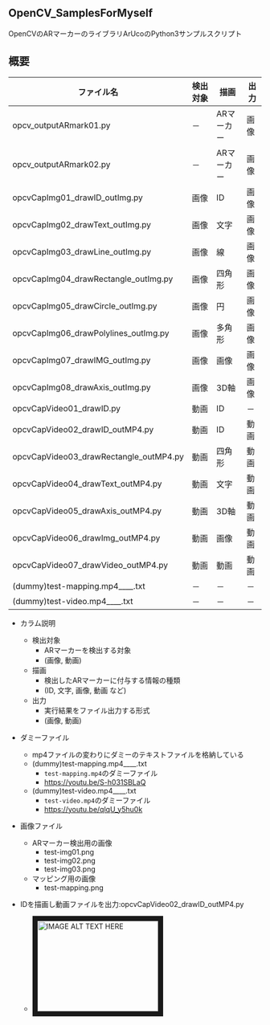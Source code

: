 ## OpenCV_SamplesForMyself

OpenCVのARマーカーのライブラリArUcoのPython3サンプルスクリプト

## 概要

|ファイル名|検出対象|描画|出力|
|---|---|---|---|
|opcv_outputARmark01.py|－|ARマーカー|画像|
|opcv_outputARmark02.py|－|ARマーカー|画像|
|opcvCapImg01_drawID_outImg.py|画像|ID|画像|
|opcvCapImg02_drawText_outImg.py|画像|文字|画像|
|opcvCapImg03_drawLine_outImg.py|画像|線|画像|
|opcvCapImg04_drawRectangle_outImg.py|画像|四角形|画像|
|opcvCapImg05_drawCircle_outImg.py|画像|円|画像|
|opcvCapImg06_drawPolylines_outImg.py|画像|多角形|画像|
|opcvCapImg07_drawIMG_outImg.py|画像|画像|画像|
|opcvCapImg08_drawAxis_outImg.py|画像|3D軸|画像|
|opcvCapVideo01_drawID.py|動画|ID|－|
|opcvCapVideo02_drawID_outMP4.py|動画|ID|動画|
|opcvCapVideo03_drawRectangle_outMP4.py|動画|四角形|動画|
|opcvCapVideo04_drawText_outMP4.py|動画|文字|動画|
|opcvCapVideo05_drawAxis_outMP4.py|動画|3D軸|動画|
|opcvCapVideo06_drawImg_outMP4.py|動画|画像|動画|
|opcvCapVideo07_drawVideo_outMP4.py|動画|動画|動画|
|(dummy)test-mapping.mp4____.txt|－|－|－|
|(dummy)test-video.mp4____.txt|－|－|－|


- カラム説明
    - 検出対象
        - ARマーカーを検出する対象
        - (画像, 動画)
    - 描画
        - 検出したARマーカーに付与する情報の種類
        - (ID, 文字, 画像, 動画 など)
    - 出力
        - 実行結果をファイル出力する形式
        - (画像, 動画)
- ダミーファイル
    - mp4ファイルの変わりにダミーのテキストファイルを格納している
    - (dummy)test-mapping.mp4____.txt
        - `test-mapping.mp4`のダミーファイル
        - https://youtu.be/S-h031SBLaQ
    - (dummy)test-video.mp4____.txt
        - `test-video.mp4`のダミーファイル
        - https://youtu.be/qlqU_y5hu0k
- 画像ファイル
    - ARマーカー検出用の画像
        - test-img01.png
        - test-img02.png
        - test-img03.png
    - マッピング用の画像
        - test-mapping.png



- IDを描画し動画ファイルを出力:opcvCapVideo02_drawID_outMP4.py
    - <a href="http://www.youtube.com/watch?feature=player_embedded&v=XVpjjGrzeAw
" target="_blank"><img src="http://img.youtube.com/vi/XVpjjGrzeAw/0.jpg" 
alt="IMAGE ALT TEXT HERE" width="240" height="180" border="10" /></a>

